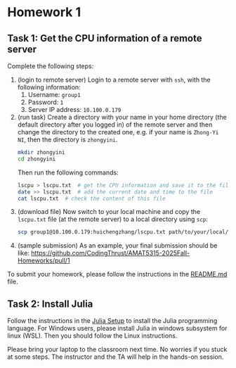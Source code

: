 # Homework 1

## Task 1: Get the CPU information of a remote server

Complete the following steps:

1. (login to remote server) Login to a remote server with `ssh`, with the following information:
   1. Username: `group1`
   2. Password: `1`
   3. Server IP address: `10.100.0.179`
2. (run task) Create a directory with your name in your home directory (the default directory after you logged in) of the remote server and then change the directory to the created one, e.g. if your name is `Zhong-Yi NI`, then the directory is `zhongyini`.
    ```bash
    mkdir zhongyini
    cd zhongyini
    ```
    Then run the following commands:
    ```bash
    lscpu > lscpu.txt  # get the CPU information and save it to the file
    date >> lscpu.txt  # add the current date and time to the file
    cat lscpu.txt  # check the content of this file
    ```
3. (download file) Now switch to your local machine and copy the `lscpu.txt` file (at the remote server) to a local directory using `scp`:
    ```bash
    scp group1@10.100.0.179:huichengzhang/lscpu.txt path/to/your/local/working/directory
    ```
4. (sample submission) As an example, your final submission should be like: https://github.com/CodingThrust/AMAT5315-2025Fall-Homeworks/pull/1

To submit your homework, please follow the instructions in the [README.md](../README.md) file.

## Task 2: Install Julia

Follow the instructions in the [Julia Setup](http://scfp.jinguo-group.science/chap1-julia/julia-setup.html) to install the Julia programming language.
For Windows users, please install Julia in windows subsystem for linux (WSL). Then you should follow the Linux instructions.

Please bring your laptop to the classroom next time.
No worries if you stuck at some steps. The instructor and the TA will help in the hands-on session.
